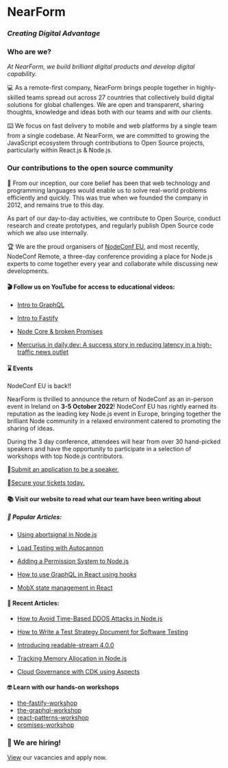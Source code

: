 
# NearForm
### *Creating Digital Advantage* 

### Who are we? 

*At NearForm, we build brilliant digital products and develop digital capability.*

:computer: As a remote-first company, NearForm brings people together in highly-skilled teams spread out across 27 countries that collectively build digital solutions for global challenges. We are open and transparent, sharing thoughts, knowledge and ideas both with our teams and with our clients. 

:keyboard: We focus on fast delivery to mobile and web platforms by a single team from a single codebase. At NearForm, we are committed to growing the JavaScript ecosystem through contributions to Open Source projects, particularly within React.js & Node.js. 

### Our contributions to the open source community

:busts_in_silhouette: From our inception, our core belief has been that web technology and programming languages would enable us to solve real-world problems efficiently and quickly. This was true when we founded the company in 2012, and remains true to this day.

As part of our day-to-day activities, we contribute to Open Source, conduct research and create prototypes, and regularly publish Open Source code which we also use internally. 

:trophy: We are the proud organisers of [NodeConf EU](https://twitter.com/nodeconfremote), and most recently, NodeConf Remote, a three-day conference providing a place for Node.js experts to come together every year and collaborate while discussing new developments.

#### :clapper: Follow us on YouTube for access to educational videos: 

- [Intro to GraphQL](https://www.youtube.com/watch?v=-pZM1MiHfWo)

- [Intro to Fastify](https://www.youtube.com/watch?v=FQu8FnTzOR0)

- [Node Core & broken Promises](https://www.youtube.com/watch?v=qOHgQAV2ydo) 

- [Mercurius in daily.dev: A success story in reducing latency in a high-traffic news outlet](https://www.youtube.com/watch?v=UKaJDmwIIpE&t=1s) 

#### 	:hourglass: Events

NodeConf EU is back!!

NearForm is thrilled to announce the return of NodeConf as an in-person event in Ireland on **3-5 October 2022**! NodeConf EU has rightly earned its reputation as the leading key Node.js event in Europe, bringing together the brilliant Node community in a relaxed environment catered to promoting the sharing of ideas.

During the 3 day conference, attendees will hear from over 30 hand-picked speakers and have the opportunity to participate in a selection of workshops with top Node.js contributors.

:microphone:[Submit an application to be a speaker.](https://sessionize.com/nodeconf-eu-2022)

:ticket:[Secure your tickets today.](https://nodeconf.eu/)

#### :books: Visit our website to read what our team have been writing about

##### :tada: Popular Articles:

- [Using abortsignal in Node.js](https://www.nearform.com/blog/using-abortsignal-in-node-js/)

- [Load Testing with Autocannon](https://www.nearform.com/blog/load-testing-with-autocannon/)

- [Adding a Permission System to Node.js](https://www.nearform.com/blog/adding-a-permission-system-to-node-js/)

- [How to use GraphQL in React using hooks](https://www.nearform.com/blog/how-to-use-graphql-in-react-using-hooks/)

- [MobX state management in React](https://www.nearform.com/blog/mobx-state-management-in-react/)

#### :newspaper: Recent Articles:

- [How to Avoid Time-Based DDOS Attacks in Node.js](https://www.nearform.com/blog/avoid-time-based-ddos-attacks-node-js/)

- [How to Write a Test Strategy Document for Software Testing](https://www.nearform.com/blog/how-to-write-software-test-strategy-document/)

- [Introducing readable-stream 4.0.0](https://www.nearform.com/blog/introducing-readable-stream-4-0-0/)

- [Tracking Memory Allocation in Node.js](https://www.nearform.com/blog/tracking-memory-allocation-node-js/)

- [Cloud Governance with CDK using Aspects](https://www.nearform.com/blog/cloud-governance-with-cdk-using-aspects/)

#### 🤓 Learn with our hands-on workshops

- [the-fastify-workshop](https://github.com/nearform/the-fastify-workshop)
- [the-graphql-workshop](https://github.com/nearform/the-graphql-workshop)
- [react-patterns-workshop](https://github.com/nearform/react-patterns-workshop)
- [promises-workshop](https://github.com/nearform/promises-workshop)

### :round_pushpin: We are hiring!
[View](https://www.nearform.com/careers/) our vacancies and apply now. 
